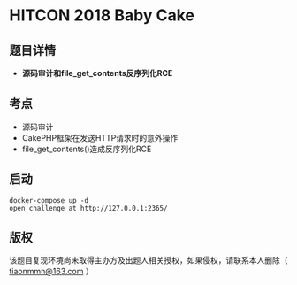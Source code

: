 # HITCON 2018 Baby Cake

## 题目详情

- **源码审计和file_get_contents反序列化RCE**

## 考点

- 源码审计
- CakePHP框架在发送HTTP请求时的意外操作
- file_get_contents()造成反序列化RCE

## 启动

    docker-compose up -d
    open challenge at http://127.0.0.1:2365/


## 版权

该题目复现环境尚未取得主办方及出题人相关授权，如果侵权，请联系本人删除（ tiaonmmn@163.com ）
